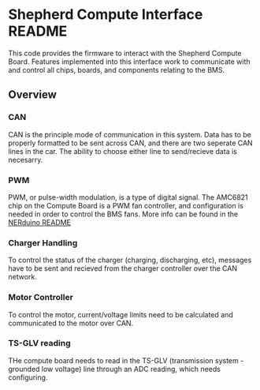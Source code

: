 # Shepherd Compute Interface README

This code provides the firmware to interact with the Shepherd Compute Board. Features implemented into this interface
work to communicate with and control all chips, boards, and components relating to the BMS.

## Overview 


### CAN

CAN is the principle mode of communication in this system. Data has to be properly formatted to be sent across CAN, and 
there are two seperate CAN lines in the car. The ability to choose either line to send/recieve data is necesarry. 

### PWM

PWM, or pulse-width modulation, is a type of digital signal. The AMC6821 chip on the Compute Board is a PWM fan controller,
and configuration is needed in order to control the BMS fans. More info can be found in the [NERduino README](https://github.com/Northeastern-Electric-Racing/NERduino/blob/main/README.md)

### Charger Handling

To control the status of the charger (charging, discharging, etc), messages have to be sent and recieved from the charger 
controller over the CAN network.

### Motor Controller

To control the motor, current/voltage limits need to be calculated and communicated to the motor over CAN.

### TS-GLV reading

THe compute board needs to read in the TS-GLV (transmission system - grounded low voltage) line through an ADC reading, 
which needs configuring. 




